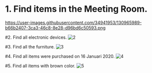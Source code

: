 # 1. Find items in the Meeting Room.
https://user-images.githubusercontent.com/34941953/130965989-b66b2407-3ca3-46c8-8e28-d96bd6c50593.png

#2. Find all electronic devices.
![2](https://user-images.githubusercontent.com/34941953/132829451-52fce1ce-5d9f-4fcd-af6e-45e11fcc0455.PNG)

#3. Find all the furniture.
![3](https://user-images.githubusercontent.com/34941953/132829464-937ba3ff-78dc-4056-87aa-5b0012278efa.PNG)

#4. Find all items were purchased on 16 Januari 2020.
![4](https://user-images.githubusercontent.com/34941953/132829469-fe98cd12-8752-4af0-8858-4039fc770f9f.PNG)

#5. Find all items with brown color.
![5](https://user-images.githubusercontent.com/34941953/132829477-9b2fd058-b354-4418-88ea-2245f65e9bf2.PNG)

